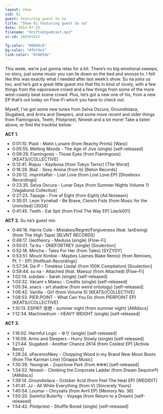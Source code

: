 ```yaml
---
layout: show
sid: 61
guest: featuring guest Su na
title: "Show 61 featuring guest Su na"
date: 2014-07-25
filename: "drifts61podcast.mp3"
sc-id: 160391415

fg-color: "#0098c8"
bg-color: "#fbf4e3"
link-color: "#1085de"
---
```


This week, we’re just gonna relax for a bit. There’s no big emotional sweeps, no story, just some music you can lie down on the bed and snooze to. I felt like this was exactly what I needed after last week’s show. Su na joins us too, and he’s got a great little guest mix that fits in kind of nicely, with a few things from the vaporwave crowd and a few things from some of the more west-coasty beat scene crowd. Plus, he’s got a new one of his, from a new EP that’s out today on Flow-Fi which you have to check out.

Myself, I’ve got some new tunes from Selva Oscura, Groundislava, Slugabed, and Arms and Sleepers, and some more recent and older things from Flamingosis, Teeth, Pilotpriest, Nmesh and a lot more! Take a listen above, or find the tracklist below:

**ACT 1.**

* 0:01:10. Plaid - Matin Lunaire (from Reachy Prints) [Warp]
* 0:05:55. Melting Moods - The Age of Jive (single) [self-released]
* 0:09:29. Flamingosis - Those Eyes (from Flamingosis) [KEATS//COLLECTIVE]
* 0:12:41. Riajuu - Kayibosa (from Tokyo Terror) [The Worst]
* 0:16:28. Blaž - Sexy Anima (from b) [Beton Records]
* 0:20:12. imprintafter - Lost Love (from Lost Love EP) [Shoeboxx Recordings]
* 0:23:35. Selva Oscura - Lunar Days (from Summer Nights Volume 1) [Vagabond Collective]
* 0:27:23. Tapage - Five of Eight (from Eight) [Ad Noiseam]
* 0:35:01. Leon Vynehall - Be Brave, Clench Fists (from Music for the Uninvited) [3024]
* 0:41:45. Teeth - Eat Spit (from Find The Way EP) [Jack001]

**ACT 2.** Su na’s guest mix

* 0:46:16. Harris Cole - Mistakes/Regret/Forgiveness (feat. IanEwing) (from The High Tape) [BLVNT RECORDS]
* 0:48:17. Geotheory - Medusa (single) [Flow-Fi]
* 0:50:01. Ta-ku - ONEFORTREY (single) [Soulection]
* 0:52:18. Mincha - Tales For Her (from Tales) [SYZYGY]
* 0:53:51. Mount Kimbie - Maybes (James Blake Remix) (from Remixes, Pt. 1 - EP) [Hotflush Recordings]
* 0:57:34. Da-P - Timeless (Jada) (from 100K Compilation) [Soulection]
* 0:59:44. su na - Attached (feat. Maesu) (from Attached) [Flow-Fi]
* 1:02:14. subdaio - Sarah (single) [self-released]
* 1:03:32. Vacant x Maesu - Credits (single) [self-released]
* 1:05:34. snacs - art shadow (from weird ontology) [self-released]
* 1:06:42. Vanilla - Girl (from Volume 5) [KEATS//COLLECTIVE]
* 1:08:53. PIER.POINT - What Can You Do (from PIERPOINT EP) [KEATS//COLLECTIVE]
* 1:10:13. ESPRIT 空想 - summer night (from summer night) [AMdiscs]
* 1:12:34. Machinedrum - HEAVY WEIGHT (single) [self-released]

**ACT 3.**

* 1:16:02. Harmful Logic - ゆり (single) [self-released]
* 1:18:09. Arms and Sleepers - Hurry Slowly (single) [self-released]
* 1:21:44. Slugabed - Another Chance 2K14 (from Coolest EP) [Activia Benz]
* 1:26:24. sPacemoNkey - Chopping Wood in my Brand New Moon Boots (from The Karman Line) [Grappa Music]
* 1:30:39. Yeongrak - Zopiclone Park (from ⛯⛯⛯) [self-released]
* 1:34:52. Nmesh - Climbing the Corporate Ladder (from Dream Sequins®) [AMdiscs]
* 1:39:14. Groundislava - October Acid (from Feel The Heat EP) [WEDIDIT]
* 1:41:41. JJ - All White Everything (from V) [Sincerely Yours]
* 1:45:54. Loumar - Chrysalis (from Avril EP) [Memory No. 36]
* 1:50:20. Swimful Buterfly - Voyage (from Return to a Dream) [self-released]
* 1:54:42. Pilotpriest - Shuffle Bored (single) [self-released]
